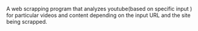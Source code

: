 A web scrapping program  that   analyzes   youtube(based on specific input )  for particular videos and content  depending on the input URL and the site being scrapped. 
